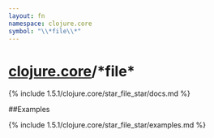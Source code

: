 ```yaml
---
layout: fn
namespace: clojure.core
symbol: "\\*file\\*"
---
```


# [clojure.core](../)/\*file\*

{% include 1.5.1/clojure.core/star_file_star/docs.md %}

##Examples

{% include 1.5.1/clojure.core/star_file_star/examples.md %}

